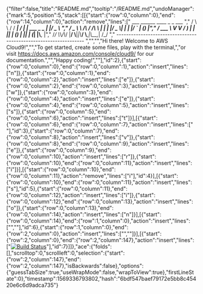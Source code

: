{"filter":false,"title":"README.md","tooltip":"/README.md","undoManager":{"mark":5,"position":5,"stack":[[{"start":{"row":0,"column":0},"end":{"row":14,"column":0},"action":"remove","lines":["         ___        ______     ____ _                 _  ___  ","        / \\ \\      / / ___|   / ___| | ___  _   _  __| |/ _ \\ ","       / _ \\ \\ /\\ / /\\___ \\  | |   | |/ _ \\| | | |/ _` | (_) |","      / ___ \\ V  V /  ___) | | |___| | (_) | |_| | (_| |\\__, |","     /_/   \\_\\_/\\_/  |____/   \\____|_|\\___/ \\__,_|\\__,_|  /_/ "," ----------------------------------------------------------------- ","","","Hi there! Welcome to AWS Cloud9!","","To get started, create some files, play with the terminal,","or visit https://docs.aws.amazon.com/console/cloud9/ for our documentation.","","Happy coding!",""],"id":2},{"start":{"row":0,"column":0},"end":{"row":0,"column":1},"action":"insert","lines":["n"]},{"start":{"row":0,"column":1},"end":{"row":0,"column":2},"action":"insert","lines":["e"]},{"start":{"row":0,"column":2},"end":{"row":0,"column":3},"action":"insert","lines":["w"]},{"start":{"row":0,"column":3},"end":{"row":0,"column":4},"action":"insert","lines":["e"]},{"start":{"row":0,"column":4},"end":{"row":0,"column":5},"action":"insert","lines":["s"]},{"start":{"row":0,"column":5},"end":{"row":0,"column":6},"action":"insert","lines":["t"]}],[{"start":{"row":0,"column":6},"end":{"row":0,"column":7},"action":"insert","lines":[" "],"id":3},{"start":{"row":0,"column":7},"end":{"row":0,"column":8},"action":"insert","lines":["v"]},{"start":{"row":0,"column":8},"end":{"row":0,"column":9},"action":"insert","lines":["e"]},{"start":{"row":0,"column":9},"end":{"row":0,"column":10},"action":"insert","lines":["r"]},{"start":{"row":0,"column":10},"end":{"row":0,"column":11},"action":"insert","lines":["i"]}],[{"start":{"row":0,"column":10},"end":{"row":0,"column":11},"action":"remove","lines":["i"],"id":4}],[{"start":{"row":0,"column":10},"end":{"row":0,"column":11},"action":"insert","lines":["s"],"id":5},{"start":{"row":0,"column":11},"end":{"row":0,"column":12},"action":"insert","lines":["i"]},{"start":{"row":0,"column":12},"end":{"row":0,"column":13},"action":"insert","lines":["o"]},{"start":{"row":0,"column":13},"end":{"row":0,"column":14},"action":"insert","lines":["n"]}],[{"start":{"row":0,"column":14},"end":{"row":1,"column":0},"action":"insert","lines":["",""],"id":6},{"start":{"row":1,"column":0},"end":{"row":2,"column":0},"action":"insert","lines":["",""]}],[{"start":{"row":2,"column":0},"end":{"row":2,"column":147},"action":"insert","lines":["[![Build Status](https://travis-ci.org/mariuszbrozda/e_commerce_project.svg?branch=master)](https://travis-ci.org/mariuszbrozda/e_commerce_project)"],"id":7}]]},"ace":{"folds":[],"scrolltop":0,"scrollleft":0,"selection":{"start":{"row":2,"column":147},"end":{"row":2,"column":147},"isBackwards":false},"options":{"guessTabSize":true,"useWrapMode":false,"wrapToView":true},"firstLineState":0},"timestamp":1569336793802,"hash":"6bdf547baef79172e5bb8c45420e6c6d9adca735"}